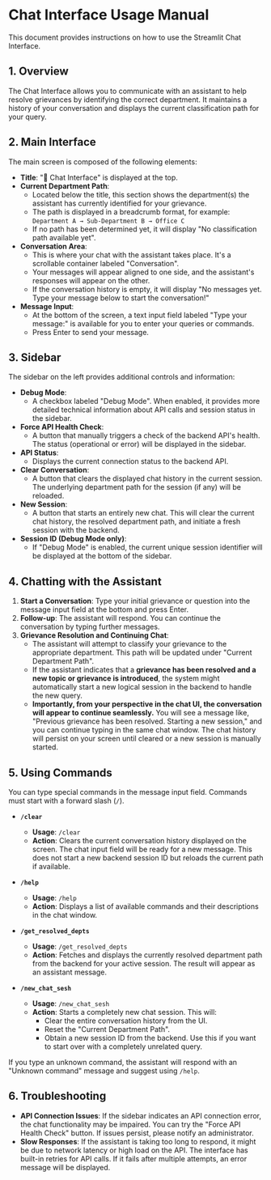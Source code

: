 # Chat Interface Usage Manual

This document provides instructions on how to use the Streamlit Chat Interface.

## 1. Overview

The Chat Interface allows you to communicate with an assistant to help resolve grievances by identifying the correct department. It maintains a history of your conversation and displays the current classification path for your query.

## 2. Main Interface

The main screen is composed of the following elements:

* **Title**: "💬 Chat Interface" is displayed at the top.
* **Current Department Path**:
    * Located below the title, this section shows the department(s) the assistant has currently identified for your grievance.
    * The path is displayed in a breadcrumb format, for example:
        `Department A → Sub-Department B → Office C`
    * If no path has been determined yet, it will display "No classification path available yet".
* **Conversation Area**:
    * This is where your chat with the assistant takes place. It's a scrollable container labeled "Conversation".
    * Your messages will appear aligned to one side, and the assistant's responses will appear on the other.
    * If the conversation history is empty, it will display "No messages yet. Type your message below to start the conversation!"
* **Message Input**:
    * At the bottom of the screen, a text input field labeled "Type your message:" is available for you to enter your queries or commands.
    * Press Enter to send your message.

## 3. Sidebar

The sidebar on the left provides additional controls and information:

* **Debug Mode**:
    * A checkbox labeled "Debug Mode". When enabled, it provides more detailed technical information about API calls and session status in the sidebar.
* **Force API Health Check**:
    * A button that manually triggers a check of the backend API's health. The status (operational or error) will be displayed in the sidebar.
* **API Status**:
    * Displays the current connection status to the backend API.
* **Clear Conversation**:
    * A button that clears the displayed chat history in the current session. The underlying department path for the session (if any) will be reloaded.
* **New Session**:
    * A button that starts an entirely new chat. This will clear the current chat history, the resolved department path, and initiate a fresh session with the backend.
* **Session ID (Debug Mode only)**:
    * If "Debug Mode" is enabled, the current unique session identifier will be displayed at the bottom of the sidebar.

## 4. Chatting with the Assistant

1.  **Start a Conversation**: Type your initial grievance or question into the message input field at the bottom and press Enter.
2.  **Follow-up**: The assistant will respond. You can continue the conversation by typing further messages.
3.  **Grievance Resolution and Continuing Chat**:
    * The assistant will attempt to classify your grievance to the appropriate department. This path will be updated under "Current Department Path".
    * If the assistant indicates that a **grievance has been resolved and a new topic or grievance is introduced**, the system might automatically start a new logical session in the backend to handle the new query.
    * **Importantly, from your perspective in the chat UI, the conversation will appear to continue seamlessly.** You will see a message like, "Previous grievance has been resolved. Starting a new session," and you can continue typing in the same chat window. The chat history will persist on your screen until cleared or a new session is manually started.

## 5. Using Commands

You can type special commands in the message input field. Commands must start with a forward slash (`/`).

* **`/clear`**
    * **Usage**: `/clear`
    * **Action**: Clears the current conversation history displayed on the screen. The chat input field will be ready for a new message. This does not start a new backend session ID but reloads the current path if available.

* **`/help`**
    * **Usage**: `/help`
    * **Action**: Displays a list of available commands and their descriptions in the chat window.

* **`/get_resolved_depts`**
    * **Usage**: `/get_resolved_depts`
    * **Action**: Fetches and displays the currently resolved department path from the backend for your active session. The result will appear as an assistant message.

* **`/new_chat_sesh`**
    * **Usage**: `/new_chat_sesh`
    * **Action**: Starts a completely new chat session. This will:
        * Clear the entire conversation history from the UI.
        * Reset the "Current Department Path".
        * Obtain a new session ID from the backend.
        Use this if you want to start over with a completely unrelated query.

If you type an unknown command, the assistant will respond with an "Unknown command" message and suggest using `/help`.

## 6. Troubleshooting

* **API Connection Issues**: If the sidebar indicates an API connection error, the chat functionality may be impaired. You can try the "Force API Health Check" button. If issues persist, please notify an administrator.
* **Slow Responses**: If the assistant is taking too long to respond, it might be due to network latency or high load on the API. The interface has built-in retries for API calls. If it fails after multiple attempts, an error message will be displayed.